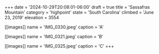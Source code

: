 +++
date = '2024-10-29T20:08:01-06:00'
draft = true
title = 'Sassafras Mountain'
category = 'highpoint'
state = 'South Carolina'
climbed = 'June 23, 2019'
elevation = 3554

[[images]]
name = 'IMG_0330.jpeg'
caption = 'A'

[[images]]
name = 'IMG_0321.jpeg'
caption = 'B'

[[images]]
name = 'IMG_0325.jpeg'
caption = 'C'
+++
